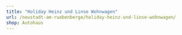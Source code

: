 ```yaml
---
title: "Holiday Heinz und Linse Wohnwagen"
url: /neustadt-am-ruebenberge/holiday-heinz-und-linse-wohnwagen/
shop: Autohaus
---
```

